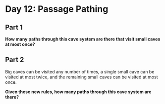 # Day 12: Passage Pathing

## Part 1

**How many paths through this cave system are there that visit small caves at most once?**

## Part 2

Big caves can be visited any number of times, a single small cave can be visited at most twice, and the remaining small caves can be visited at most once.

**Given these new rules, how many paths through this cave system are there?**

<day12-Viewer />

